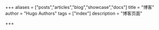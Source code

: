 +++
aliases = ["posts","articles","blog","showcase","docs"]
title = "博客"
author = "Hugo Authors"
tags = ["index"]
description = "博客页面"

+++